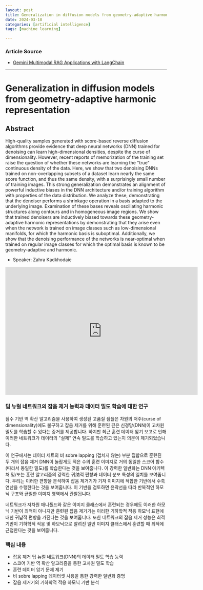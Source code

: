 ```yaml
---
layout: post
title: Generalization in diffusion models from geometry-adaptive harmonic representation
date: 2024-03-18
categories: [artificial intelligence]
tags: [machine learning]

---
```


### Article Source


* [Gemini Multimodal RAG Applications with LangChain](https://www.youtube.com/watch?v=V_t6QppPbwQ)

---

# Generalization in diffusion models from geometry-adaptive harmonic representation



## Abstract

High-quality samples generated with score-based reverse diffusion algorithms provide evidence that deep neural networks (DNN) trained for denoising can learn high-dimensional densities, despite the curse of dimensionality. However, recent reports of memorization of the training set raise the question of whether these networks are learning the "true" continuous density of the data. Here, we show that two denoising DNNs trained on non-overlapping subsets of a dataset learn nearly the same score function, and thus the same density, with a surprisingly small number of training images. This strong generalization demonstrates an alignment of powerful inductive biases in the DNN architecture and/or training algorithm with properties of the data distribution. We analyze these, demonstrating that the denoiser performs a shrinkage operation in a basis adapted to the underlying image. Examination of these bases reveals oscillating harmonic structures along contours and in homogeneous image regions. We show that trained denoisers are inductively biased towards these geometry-adaptive harmonic representations by demonstrating that they arise even when the network is trained on image classes such as low-dimensional manifolds, for which the harmonic basis is suboptimal. Additionally, we show that the denoising performance of the networks is near-optimal when trained on regular image classes for which the optimal basis is known to be geometry-adaptive and harmonic.

* Speaker: Zahra Kadkhodaie

<iframe width="600" height="400" src="https://www.youtube.com/embed/V_t6QppPbwQ?si=35HbiNJfUbDRb9WG" title="YouTube video player" frameborder="0" allow="accelerometer; autoplay; clipboard-write; encrypted-media; gyroscope; picture-in-picture; web-share" allowfullscreen></iframe>


### 딥 뉴럴 네트워크의 잡음 제거 능력과 데이터 밀도 학습에 대한 연구

점수 기반 역 확산 알고리즘을 사용하여 생성된 고품질 샘플은 차원의 저주(curse of dimensionality)에도 불구하고 잡음 제거를 위해 훈련된 깊은 신경망(DNN)이 고차원 밀도를 학습할 수 있다는 증거를 제공합니다. 하지만 최근 훈련 데이터 암기 보고로 인해 이러한 네트워크가 데이터의 "실제" 연속 밀도를 학습하고 있는지 의문이 제기되었습니다.

이 연구에서는 데이터 세트의 비 sobre lapping (겹치지 않는) 부분 집합으로 훈련된 두 개의 잡음 제거 DNN이 놀랍게도 적은 수의 훈련 이미지로 거의 동일한 스코어 함수(따라서 동일한 밀도)를 학습한다는 것을 보여줍니다. 이 강력한 일반화는 DNN 아키텍처 및/또는 훈련 알고리즘의 강력한 귀纳적 편향과 데이터 분포 특성의 일치를 보여줍니다. 우리는 이러한 편향을 분석하여 잡음 제거기가 기저 이미지에 적합한 기반에서 수축 연산을 수행한다는 것을 보여줍니다. 이 기반을 검토하면 윤곽선을 따라 반복적인 하모닉 구조와 균일한 이미지 영역에서 관찰됩니다.

네트워크가 저차원 매니폴드와 같은 이미지 클래스에서 훈련되는 경우에도 이러한 하모닉 기반이 최적이 아니지만 훈련된 잡음 제거기는 이러한 기하학적 적응 하모닉 표현에 대한 귀납적 편향을 가진다는 것을 보여줍니다. 또한 네트워크의 잡음 제거 성능은 최적 기반이 기하학적 적응 및 하모닉으로 알려진 일반 이미지 클래스에서 훈련할 때 최적에 근접한다는 것을 보여줍니다.

### 핵심 내용

* 잡음 제거 딥 뉴럴 네트워크(DNN)의 데이터 밀도 학습 능력
* 스코어 기반 역 확산 알고리즘을 통한 고차원 밀도 학습
* 훈련 데이터 암기 문제 제기
* 비 sobre lapping 데이터셋 사용을 통한 강력한 일반화 증명
* 잡음 제거기의 기하학적 적응 하모닉 기반 분석